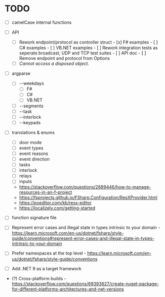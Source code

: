 # TODO

- [ ] camelCase internal functions

- [ ] API
    - [ ] Rework endpoint/protocol as controller struct
          - [x] F# examples
          - [ ] C# examples
          - [ ] VB.NET examples
          - [ ] Rework integration tests as seperate broadcast, UDP and TCP test suites
          - [ ] API doc
          - [ ] Remove endpoint and protocol from Options
    - [ ] _Cannot access a disposed object._

- [ ] argparse
    - [ ] --weekdays
        - [ ] F#
        - [ ] C#
        - [ ] VB.NET
    - [ ] --segments
    - [ ] --task
    - [ ] --interlock
    - [ ] --keypads

- [ ] translations & enums
    - [ ] door mode
    - [ ] event types
    - [ ] event reasons
    - [ ] event direction
    - [ ] tasks
    - [ ] interlock
    - [ ] relays
    - [ ] inputs
    - https://stackoverflow.com/questions/2689446/how-to-manage-resources-in-an-f-project
    - https://fsprojects.github.io/FSharp.Configuration/ResXProvider.html
    - https://poeditor.com/kb/resx-editor
    - https://localizely.com/getting-started

- [ ] function signature file
- [ ] Represent error cases and illegal state in types intrinsic to your domain
      - https://learn.microsoft.com/en-us/dotnet/fsharp/style-guide/conventions#represent-error-cases-and-illegal-state-in-types-intrinsic-to-your-domain
- [ ] Prefer namespaces at the top level
      - https://learn.microsoft.com/en-us/dotnet/fsharp/style-guide/conventions
- [ ] Add .NET 9 as a target framework
- (?) Cross-platform builds
      - https://stackoverflow.com/questions/69393627/create-nuget-package-for-different-platforms-architectures-and-net-versions

